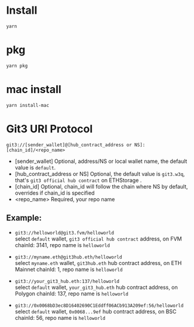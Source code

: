 # Install

```
yarn
```

# pkg

```
yarn pkg
```

# mac install

```
yarn install-mac
```

# Git3 URI Protocol

```
git3://[sender_wallet]@[hub_contract_address or NS]:[chain_id]/<repo_name>
```

- [sender_wallet] Optional, address/NS or local wallet name, the default value is `default`.
- [hub_contract_address or NS] Optional, the default value is `git3.w3q`, that's `git3 official hub contract` on ETHStorage .
- [chain_id] Optional, chain_id will follow the chain where NS by default, overrides if chain_id is specified
- <repo_name> Required, your repo name

## Example:
- `git3://helloworld@git3.fvm/helloworld`  
select `default` wallet, `git3 official hub contract` address, on FVM chainId: 3141, repo name is `helloworld`

- `git3://myname.eth@git3hub.eth/helloworld`  
select `myname.eth` wallet, `git3hub.eth` hub contract address, on ETH Mainnet chainId: 1, repo name is `helloworld`

- `git3://your_git3_hub.eth:137/helloworld`  
select `default` wallet, `your_git3_hub.eth` hub contract address, on Polygon chainId: 137, repo name is `helloworld`

- `git3://0x0068bD3ec8D16402690C1Eddff06ACb913A209ef:56/helloworld`  
select `default` wallet, `0x0068...9ef` hub contract address, on BSC chainId: 56, repo name is `helloworld`




